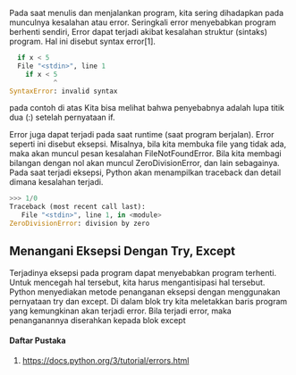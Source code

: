 Pada saat menulis dan menjalankan program, kita sering dihadapkan pada munculnya kesalahan atau error. 
Seringkali error menyebabkan program berhenti sendiri, Error dapat terjadi akibat kesalahan struktur 
(sintaks) program. Hal ini disebut syntax error[1].

```python
  if x < 5
  File "<stdin>", line 1
    if x < 5
           ^
SyntaxError: invalid syntax
```
pada contoh di atas Kita bisa melihat bahwa penyebabnya adalah lupa titik dua (:) setelah pernyataan if.

Error juga dapat terjadi pada saat runtime (saat program berjalan). Error seperti ini disebut eksepsi. 
Misalnya, bila kita membuka file yang tidak ada, maka akan muncul pesan kesalahan FileNotFoundError. 
Bila kita membagi bilangan dengan nol akan muncul ZeroDivisionError, dan lain sebagainya.
Pada saat terjadi eksepsi, Python akan menampilkan traceback dan detail dimana kesalahan terjadi.

```python
>>> 1/0
Traceback (most recent call last):
   File "<stdin>", line 1, in <module>
ZeroDivisionError: division by zero
```
## Menangani Eksepsi Dengan Try, Except

Terjadinya eksepsi pada program dapat menyebabkan program terhenti. Untuk mencegah hal tersebut,
kita harus mengantisipasi hal tersebut. Python menyediakan metode penanganan eksepsi dengan 
menggunakan pernyataan try dan except.
Di dalam blok try kita meletakkan baris program yang kemungkinan akan terjadi error. 
Bila terjadi error, maka penanganannya diserahkan kepada blok except

#### Daftar Pustaka
1. https://docs.python.org/3/tutorial/errors.html
